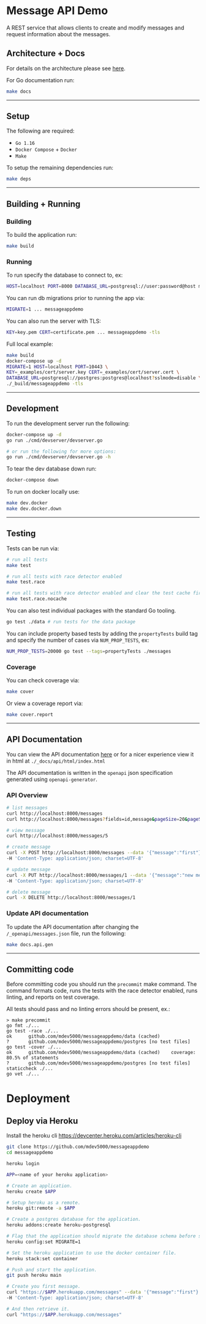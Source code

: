 # Message API Demo

A REST service that allows clients to create and modify messages 
and request information about the messages.

## Architecture + Docs

For details on the architecture please see [here](./_docs/arch/README.md).

For Go documentation run:

```bash
make docs
```

---

## Setup

The following are required:
- `Go 1.16`
- `Docker Compose` + `Docker`
- `Make`

To setup the remaining dependencies run:

```bash
make deps
```

---

## Building + Running

### Building

To build the application run:

```bash
make build
```

### Running

To run specify the database to connect to, ex:

```bash
HOST=localhost PORT=8000 DATABASE_URL=postgresql://user:password@host messageappdemo
```

You can run db migrations prior to running the app via:

```bash
MIGRATE=1 ... messageappdemo
```

You can also run the server with TLS:

```bash
KEY=key.pem CERT=certificate.pem ... messageappdemo -tls
```

Full local example:

```bash
make build
docker-compose up -d
MIGRATE=1 HOST=localhost PORT=10443 \
KEY=_examples/cert/server.key CERT=_examples/cert/server.cert \
DATABASE_URL=postgresql://postgres:postgres@localhost?sslmode=disable \
./_build/messageappdemo -tls
```

---

## Development

To run the development server run the following:

```bash
docker-compose up -d
go run ./cmd/devserver/devserver.go

# or run the following for more options:
go run ./cmd/devserver/devserver.go -h
```

To tear the dev database down run:

```bash
docker-compose down
```

To run on docker locally use:

```bash
make dev.docker
make dev.docker.down
```

---

## Testing

Tests can be run via:

```bash
# run all tests
make test

# run all tests with race detector enabled
make test.race

# run all tests with race detector enabled and clear the test cache first.
make test.race.nocache
```

You can also test individual packages with the standard Go
tooling.

```bash
go test ./data # run tests for the data package
```

You can include property based tests by adding the `propertyTests` build tag and specify the number of cases via 
`NUM_PROP_TESTS`, ex:

```bash
NUM_PROP_TESTS=20000 go test --tags=propertyTests ./messages
```

### Coverage

You can check coverage via:

```bash
make cover
```

Or view a coverage report via:

```bash
make cover.report
```

---

## API Documentation

You can view the API documentation [here](./_docs/api/README.md) or for a nicer experience view it in html at 
`./_docs/api/html/index.html`

The API documentation is written in the `openapi` json specification generated using `openapi-generator`.

### API Overview

```bash
# list messages
curl http://localhost:8000/messages
curl http://localhost:8000/messages?fields=id,message&pageSize=20&pageStartIndex=2

# view message
curl http://localhost:8000/messages/5

# create message
curl -X POST http://localhost:8000/messages --data '{"message":"first"}' \
-H 'Content-Type: application/json; charset=UTF-8'

# update message
curl -X PUT http://localhost:8000/messages/1 --data '{"message":"new message"}' \
-H 'Content-Type: application/json; charset=UTF-8'

# delete message
curl -X DELETE http://localhost:8000/messages/1
```

### Update API documentation

To update the API documentation after changing the `/_openapi/messages.json` file, run the following:

```bash
make docs.api.gen
```

---

## Committing code

Before committing code you should run the `precommit` make
command. The command formats code, runs the tests with the
race detector enabled, runs linting, and reports on test
coverage.

All tests should pass and no linting errors should be present, ex.:

```
> make precommit
go fmt ./...
go test -race ./...
ok  	github.com/mdev5000/messageappdemo/data	(cached)
?   	github.com/mdev5000/messageappdemo/postgres	[no test files]
go test -cover ./...
ok  	github.com/mdev5000/messageappdemo/data	(cached)	coverage: 80.5% of statements
?   	github.com/mdev5000/messageappdemo/postgres	[no test files]
staticcheck ./...
go vet ./...
```

# Deployment

## Deploy via Heroku

Install the heroku cli https://devcenter.heroku.com/articles/heroku-cli

```bash
git clone https://github.com/mdev5000/messageappdemo
cd messageappdemo

heroku login

APP=<name of your heroku application>

# Create an application.
heroku create $APP

# Setup heroku as a remote.
heroku git:remote -a $APP

# Create a postgres database for the application.
heroku addons:create heroku-postgresql

# Flag that the application should migrate the database schema before starting.
heroku config:set MIGRATE=1 

# Set the heroku application to use the docker container file.
heroku stack:set container 

# Push and start the application.
git push heroku main

# Create you first message.
curl "https://$APP.herokuapp.com/messages" --data '{"message":"first"}' \
-H 'Content-Type: application/json; charset=UTF-8'

# And then retrieve it.
curl "https://$APP.herokuapp.com/messages"
```